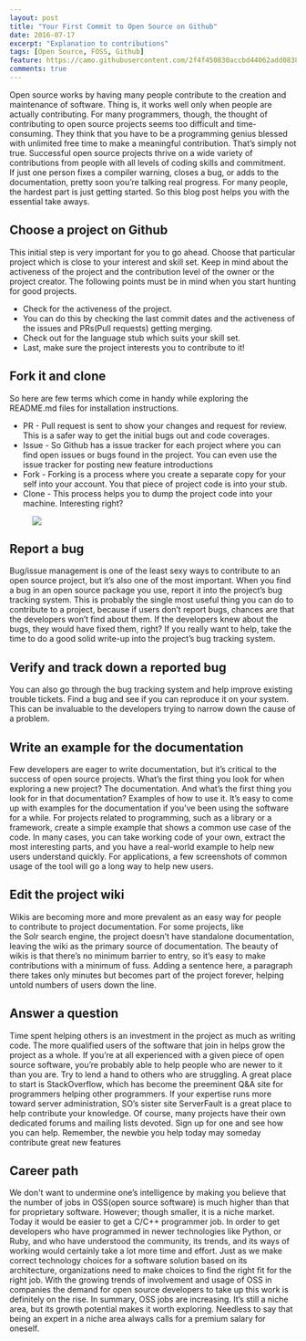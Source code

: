 ```yaml
---
layout: post
title: "Your First Commit to Open Source on Github"
date: 2016-07-17
excerpt: "Explanation to contributions"
tags: [Open Source, FOSS, Github]
feature: https://camo.githubusercontent.com/2f4f450830accbd44062add083885eadc0f791c7/68747470733a2f2f6f672e6769746875622e636f6d2f6f637469636f6e732f6f637469636f6e734031323030783633302e706e67
comments: true
---
```


Open source works by having many people contribute to the creation and maintenance of software. Thing is, it works well only when people are actually contributing. For many programmers, though, the thought of contributing to open source projects seems too difficult and time-consuming. They think that you have to be a programming genius blessed with unlimited free time to make a meaningful contribution. That’s simply not true. Successful open source projects thrive on a wide variety of contributions from people with all levels of coding skills and commitment. If just one person fixes a compiler warning, closes a bug, or adds to the documentation, pretty soon you’re talking real progress. For many people, the hardest part is just getting started. So this blog post helps you with the essential take aways. 

## Choose a project on Github

This initial step is very important for you to go ahead. Choose that particular project which is close to your interest and skill set. Keep in mind about the activeness of the project and the contribution level of the owner or the project creator. The following points must be in mind when you start hunting for good projects.

* Check for the activeness of the project. 
* You can do this by checking the last commit dates and the activeness of the issues and PRs(Pull requests) getting merging.
* Check out for the language stub which suits your skill set.
* Last, make sure the project interests you to contribute to it!

## Fork it and clone

So here are few terms which come in handy while exploring the README.md files for installation instructions. 

* PR - Pull request is sent to show your changes and request for review. This is a safer way to get the initial bugs out and code coverages.
* Issue - So Github has a issue tracker for each project where you can find open issues or bugs found in the project. You can even use the issue tracker for posting new feature introductions 
* Fork - Forking is a process where you create a separate copy for your self into your account. You that piece of project code is into your stub. 
* Clone - This process helps you to dump the project code into your machine. Interesting right?

<figure>
	<img src="../img/posts/Selection_292.png">
</figure>

## Report a bug

Bug/issue management is one of the least sexy ways to contribute to an open source project, but it’s also one of the most important. When you find a bug in an open source package you use, report it into the project’s bug tracking system. This is probably the single most useful thing you can do to contribute to a project, because if users don’t report bugs, chances are that the developers won’t find about them. If the developers knew about the bugs, they would have fixed them, right? If you really want to help, take the time to do a good solid write-up into the project’s bug tracking system.

## Verify and track down a reported bug

You can also go through the bug tracking system and help improve existing trouble tickets. Find a bug and see if you can reproduce it on your system. This can be invaluable to the developers trying to narrow down the cause of a problem.

## Write an example for the documentation

Few developers are eager to write documentation, but it’s critical to the success of open source projects. What’s the first thing you look for when exploring a new project? The documentation. And what’s the first thing you look for in that documentation? Examples of how to use it. It’s easy to come up with examples for the documentation if you’ve been using the software for a while. For projects related to programming, such as a library or a framework, create a simple example that shows a common use case of the code. In many cases, you can take working code of your own, extract the most interesting parts, and you have a real-world example to help new users understand quickly. For applications, a few screenshots of common usage of the tool will go a long way to help new users.

## Edit the project wiki

Wikis are becoming more and more prevalent as an easy way for people to contribute to project documentation. For some projects, like the Solr search engine, the project doesn’t have standalone documentation, leaving the wiki as the primary source of documentation. The beauty of wikis is that there’s no minimum barrier to entry, so it’s easy to make contributions with a minimum of fuss. Adding a sentence here, a paragraph there takes only minutes but becomes part of the project forever, helping untold numbers of users down the line.

## Answer a question

Time spent helping others is an investment in the project as much as writing code. The more qualified users of the software that join in helps grow the project as a whole. If you’re at all experienced with a given piece of open source software, you’re probably able to help people who are newer to it than you are. Try to lend a hand to others who are struggling. A great place to start is StackOverflow, which has become the preeminent Q&amp;A site for programmers helping other programmers. If your expertise runs more toward server administration, SO’s sister site ServerFault is a great place to help contribute your knowledge. Of course, many projects have their own dedicated forums and mailing lists devoted. Sign up for one and see how you can help. Remember, the newbie you help today may someday contribute great new features

## Career path

We don&#39;t want to undermine one’s intelligence by making you believe that the number of jobs in OSS(open source software) is much higher than that for proprietary software. However; though smaller, it is a niche market. Today it would be easier to get a C/C++ programmer job. In order to get developers who have programmed in newer technologies like Python, or Ruby, and who have understood the community, its trends, and its ways of working would certainly take a lot more time and effort. Just as we make correct technology choices for a software solution based on its architecture, organizations need to make choices to find the right fit for the right job. With the growing trends of involvement and usage of OSS in companies the demand for open source developers to take up this work is definitely on the rise. In summary, OSS jobs are increasing. It’s still a niche area, but its growth potential makes it worth exploring. Needless to say that being an expert in a niche area always calls for a premium salary for oneself.

